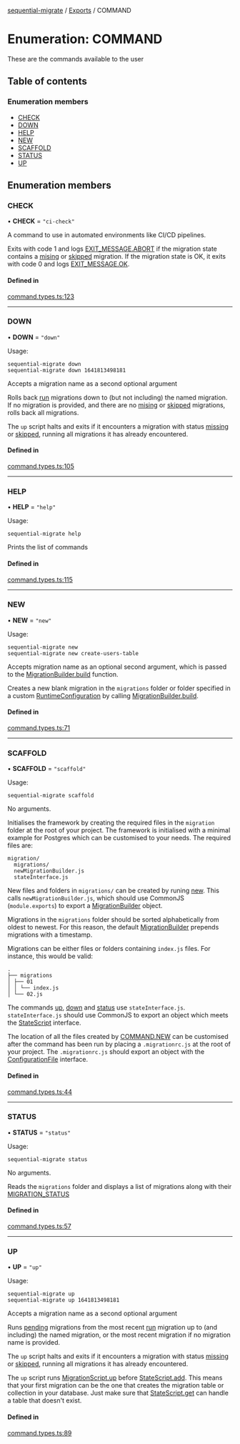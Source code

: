 [sequential-migrate](../README.md) / [Exports](../modules.md) / COMMAND

# Enumeration: COMMAND

These are the commands available to the user

## Table of contents

### Enumeration members

- [CHECK](COMMAND.md#check)
- [DOWN](COMMAND.md#down)
- [HELP](COMMAND.md#help)
- [NEW](COMMAND.md#new)
- [SCAFFOLD](COMMAND.md#scaffold)
- [STATUS](COMMAND.md#status)
- [UP](COMMAND.md#up)

## Enumeration members

### CHECK

• **CHECK** = `"ci-check"`

A command to use in automated environments like CI/CD pipelines.

Exits with code 1 and logs [EXIT_MESSAGE.ABORT](EXIT_MESSAGE.md#abort) if the migration state contains a [mising](MIGRATION_STATUS.md#missing) or [skipped](MIGRATION_STATUS.md#skipped) migration. If the migration state is OK, it exits with code 0 and logs [EXIT_MESSAGE.OK](EXIT_MESSAGE.md#ok).

#### Defined in

[command.types.ts:123](https://github.com/Ivo-Evans/sequential-migrate/blob/48e63f0/src/types/command.types.ts#L123)

___

### DOWN

• **DOWN** = `"down"`

Usage:

```
sequential-migrate down
sequential-migrate down 1641813498181
```

Accepts a migration name as a second optional argument

Rolls back [run](MIGRATION_STATUS.md#run) migrations down to (but not including) the named migration. If no migration is provided, and there are no [mising](MIGRATION_STATUS.md#missing) or [skipped](MIGRATION_STATUS.md#skipped) migrations, rolls back all migrations.

The `up` script halts and exits if it encounters a migration with status [missing](MIGRATION_STATUS.md#missing) or [skipped](MIGRATION_STATUS.md#skipped), running all migrations it has already encountered.

#### Defined in

[command.types.ts:105](https://github.com/Ivo-Evans/sequential-migrate/blob/48e63f0/src/types/command.types.ts#L105)

___

### HELP

• **HELP** = `"help"`

Usage:

```
sequential-migrate help
```

Prints the list of commands

#### Defined in

[command.types.ts:115](https://github.com/Ivo-Evans/sequential-migrate/blob/48e63f0/src/types/command.types.ts#L115)

___

### NEW

• **NEW** = `"new"`

Usage:

```
sequential-migrate new
sequential-migrate new create-users-table
```

Accepts migration name as an optional second argument, which is passed to the [MigrationBuilder.build](../interfaces/MigrationBuilder.md#build) function.

Creates a new blank migration in the `migrations` folder or folder specified in a custom [RuntimeConfiguration](../interfaces/RuntimeConfiguration.md) by calling [MigrationBuilder.build](../interfaces/MigrationBuilder.md#build).

#### Defined in

[command.types.ts:71](https://github.com/Ivo-Evans/sequential-migrate/blob/48e63f0/src/types/command.types.ts#L71)

___

### SCAFFOLD

• **SCAFFOLD** = `"scaffold"`

Usage:

```
sequential-migrate scaffold
```

No arguments.

Initialises the framework by creating the required files in the `migration` folder at the root of your project. The framework is initialised with a minimal example for Postgres which can be customised to your needs. The required files are:

```
migration/
  migrations/
  newMigrationBuilder.js
  stateInterface.js
```

New files and folders in `migrations/` can be created by runing [new](COMMAND.md#new). This calls `newMigrationBuilder.js`, which should use CommonJS (`module.exports`) to export a [MigrationBuilder](../interfaces/MigrationBuilder.md) object.

Migrations in the `migrations` folder should be sorted alphabetically from oldest to newest. For this reason, the default [MigrationBuilder](../interfaces/MigrationBuilder.md) prepends migrations with a timestamp.

Migrations can be either files or folders containing `index.js` files. For instance, this would be valid:

```
.
├── migrations
│ ├── 01
│ │ └── index.js
│ └── 02.js
```

The commands [up](COMMAND.md#up), [down](COMMAND.md#down) and [status](COMMAND.md#status) use `stateInterface.js`. `stateInterface.js` should use CommonJS to export an object which meets the [StateScript](../interfaces/StateScript.md) interface.

The location of all the files created by [COMMAND.NEW](COMMAND.md#new) can be customised after the command has been run by placing a `.migrationrc.js` at the root of your project. The `.migrationrc.js` should export an object with the [ConfigurationFile](../modules.md#configurationfile) interface.

#### Defined in

[command.types.ts:44](https://github.com/Ivo-Evans/sequential-migrate/blob/48e63f0/src/types/command.types.ts#L44)

___

### STATUS

• **STATUS** = `"status"`

Usage:

```
sequential-migrate status
```

No arguments.

Reads the `migrations` folder and displays a list of migrations along with their [MIGRATION_STATUS](MIGRATION_STATUS.md)

#### Defined in

[command.types.ts:57](https://github.com/Ivo-Evans/sequential-migrate/blob/48e63f0/src/types/command.types.ts#L57)

___

### UP

• **UP** = `"up"`

Usage:

```
sequential-migrate up
sequential-migrate up 1641813498181
```

Accepts a migration name as a second optional argument

Runs [pending](MIGRATION_STATUS.md#pending) migrations from the most recent [run](MIGRATION_STATUS.md#run) migration up to (and including) the named migration, or the most recent migration if no migration name is provided.

The `up` script halts and exits if it encounters a migration with status [missing](MIGRATION_STATUS.md#missing) or [skipped](MIGRATION_STATUS.md#skipped), running all migrations it has already encountered.

The `up` script runs [MigrationScript.up](../interfaces/MigrationScript.md#up) before [StateScript.add](../interfaces/StateScript.md#add). This means that your first migration can be the one that creates the migration table or collection in your database. Just make sure that [StateScript.get](../interfaces/StateScript.md#get) can handle a table that doesn't exist.

#### Defined in

[command.types.ts:89](https://github.com/Ivo-Evans/sequential-migrate/blob/48e63f0/src/types/command.types.ts#L89)
